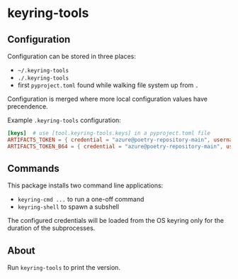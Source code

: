 # keyring-tools

## Configuration

Configuration can be stored in three places:

- `~/.keyring-tools`
- `./.keyring-tools`
- first `pyproject.toml` found while walking file system up from `.`

Configuration is merged where more local configuration values have precendence.

Example `.keyring-tools` configuration:

```toml
[keys]  # use [tool.keyring-tools.keys] in a pyproject.toml file
ARTIFACTS_TOKEN = { credential = "azure@poetry-repository-main", username = "azure" }
ARTIFACTS_TOKEN_B64 = { credential = "azure@poetry-repository-main", username = "azure", b64 = true }
```

## Commands

This package installs two command line applications:

- `keyring-cmd ...` to run a one-off command
- `keyring-shell` to spawn a subshell

The configured credentials will be loaded from the OS keyring only for the duration of the subprocesses.

## About

Run `keyring-tools` to print the version.
